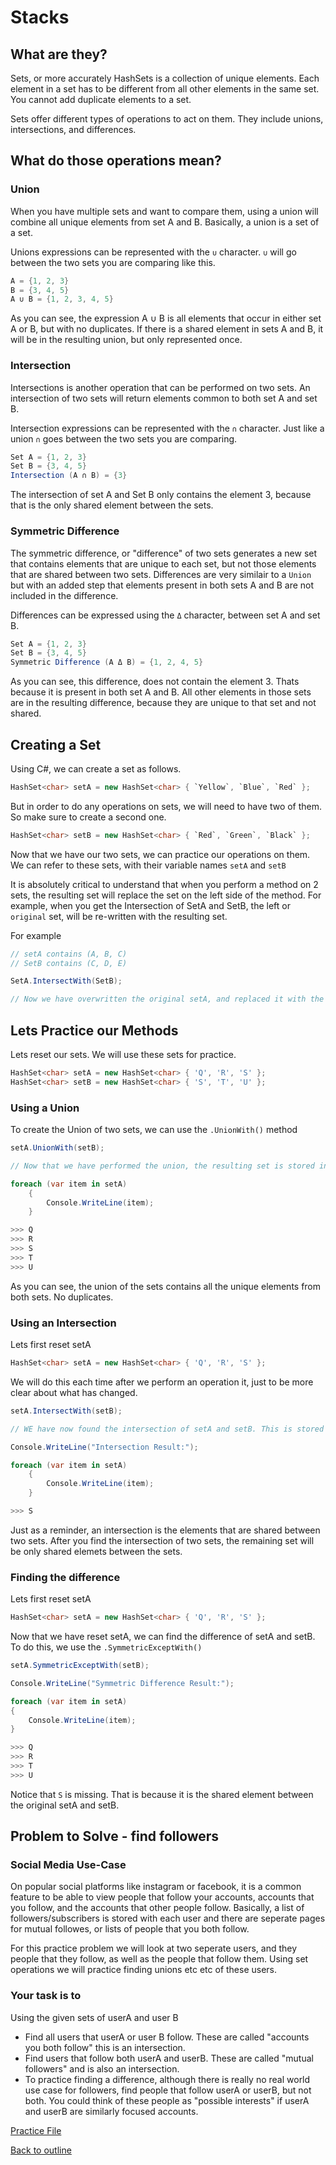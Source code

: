 # Stacks

## What are they?

Sets, or more accurately HashSets is a collection of unique elements. Each element in a set has to be different from all other elements in the same set. You cannot add duplicate elements to a set.

Sets offer different types of operations to act on them. They include unions, intersections, and differences.

## What do those operations mean?

### Union

When you have multiple sets and want to compare them, using a union will combine all unique elements from set A and B. Basically, a union is a set of a set.

Unions expressions can be represented with the `∪` character. `∪` will go between the two sets you are comparing like this.

```csharp
A = {1, 2, 3}
B = {3, 4, 5}
A ∪ B = {1, 2, 3, 4, 5}
```

As you can see, the expression A ∪ B is all elements that occur in either set A or B, but with no duplicates. If there is a shared element in sets A and B, it will be in the resulting union, but only represented once.

### Intersection

Intersections is another operation that can be performed on two sets. An intersection of two sets will return elements common to both set A and set B.

Intersection expressions can be represented with the `∩` character. Just like a union `∩` goes between the two sets you are comparing.

```csharp
Set A = {1, 2, 3}
Set B = {3, 4, 5}
Intersection (A ∩ B) = {3}
```

The intersection of set A and Set B only contains the element 3, because that is the only shared element between the sets.

### Symmetric Difference

The symmetric difference, or "difference" of two sets generates a new set that contains elements that are unique to each set, but not those elements that are shared between two sets. Differences are very similair to a `Union` but with an added step that elements present in both sets A and B are not included in the difference.

Differences can be expressed using the `Δ` character, between set A and set B.

```csharp
Set A = {1, 2, 3}
Set B = {3, 4, 5}
Symmetric Difference (A Δ B) = {1, 2, 4, 5}
```

As you can see, this difference, does not contain the element 3. Thats because it is present in both set A and B. All other elements in those sets are in the resulting difference, because they are unique to that set and not shared.

## Creating a Set

Using C#, we can create a set as follows.

```csharp
HashSet<char> setA = new HashSet<char> { `Yellow`, `Blue`, `Red` };
```

But in order to do any operations on sets, we will need to have two of them. So make sure to create a second one.

```csharp
HashSet<char> setB = new HashSet<char> { `Red`, `Green`, `Black` };
```

Now that we have our two sets, we can practice our operations on them. We can refer to these sets, with their variable names `setA` and `setB`

It is absolutely critical to understand that when you perform a method on 2 sets, the resulting set will replace the set on the left side of the method. For example, when you get the Intersection of SetA and SetB, the left or `original` set, will be re-written with the resulting set.

For example

```csharp
// setA contains (A, B, C)
// SetB contains (C, D, E)

SetA.IntersectWith(SetB);

// Now we have overwritten the original setA, and replaced it with the intersecting. setA now contains only the element (3). setB remains unchanged
```

## Lets Practice our Methods

Lets reset our sets. We will use these sets for practice.

```csharp
HashSet<char> setA = new HashSet<char> { 'Q', 'R', 'S' };
HashSet<char> setB = new HashSet<char> { 'S', 'T', 'U' };
```

### Using a Union

To create the Union of two sets, we can use the `.UnionWith()` method

```csharp
setA.UnionWith(setB);

// Now that we have performed the union, the resulting set is stored in setA

foreach (var item in setA)
    {
        Console.WriteLine(item);
    }

>>> Q
>>> R
>>> S
>>> T
>>> U
```

As you can see, the union of the sets contains all the unique elements from both sets. No duplicates.

### Using an Intersection

Lets first reset setA

``` csharp
HashSet<char> setA = new HashSet<char> { 'Q', 'R', 'S' };
```

We will do this each time after we perform an operation it, just to be more clear about what has changed.

```csharp
setA.IntersectWith(setB);

// WE have now found the intersection of setA and setB. This is stored in the new `setA`

Console.WriteLine("Intersection Result:");

foreach (var item in setA)
    {
        Console.WriteLine(item);
    }

>>> S
```

Just as a reminder, an intersection is the elements that are shared between two sets. After you find the intersection of two sets, the remaining set will be only shared elemets between the sets.

### Finding the difference

Lets first reset setA

``` csharp
HashSet<char> setA = new HashSet<char> { 'Q', 'R', 'S' };
```

Now that we have reset setA, we can find the difference of setA and setB. To do this, we use the `.SymmetricExceptWith()`

```csharp
setA.SymmetricExceptWith(setB);

Console.WriteLine("Symmetric Difference Result:");

foreach (var item in setA)
{
    Console.WriteLine(item);
}

>>> Q
>>> R
>>> T
>>> U
```

Notice that `S` is missing. That is because it is the shared element between the original setA and setB.

## Problem to Solve - find followers

### Social Media Use-Case

On popular social platforms like instagram or facebook, it is a common feature to be able to view people that follow your accounts, accounts that you follow, and the accounts that other people follow. Basically, a list of followers/subscribers is stored with each user and there are seperate pages for mutual followes, or lists of people that you both follow.

For this practice problem we will look at two seperate users, and they people that they follow, as well as the people that follow them. Using set operations we will practice finding unions etc etc of these users.

### Your task is to

Using the given sets of userA and user B

* Find all users that userA or user B follow. These are called "accounts you both follow" this is an intersection.
* Find users that follow both userA and userB. These are called "mutual followers" and is also an intersection.
* To practice finding a difference, although there is really no real world use case for followers, find people that follow userA or userB, but not both. You could think of these people as "possible interests" if userA and userB are similarly focused accounts.

[Practice File](../datafinal\sets-solution\Program.cs)

[Back to outline](outline.md)
